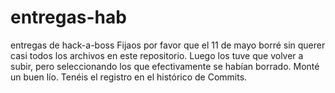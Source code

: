 # entregas-hab
entregas de hack-a-boss
Fijaos por favor que el 11 de mayo borré sin querer casi todos los archivos en este repositorio. Luego los tuve que volver a subir, pero seleccionando los que efectivamente se habían borrado. Monté un buen lío. Tenéis el registro en el histórico de Commits. 
